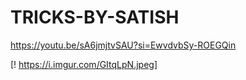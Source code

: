 # TRICKS-BY-SATISH
https://youtu.be/sA6jmjtvSAU?si=EwvdvbSy-ROEGQin

[! https://i.imgur.com/GItqLpN.jpeg]
